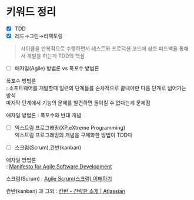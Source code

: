 # 키워드 정리

- [x]  TDD
- [x]  레드→그린→리팩토링

> 사이클을 반복적으로 수행하면서 테스트와 프로덕션 코드에 상호 피드백을 통해서 개발을 하는게 TDD의 핵심


- [ ]  애자일(Agile) 방법론 vs 폭포수 방법론   

폭포수 방법론  
: 소프트웨어를 개발할때 일련의 단계들를 순차적으로 끝내야만 다음 단계로 넘어가는 방식  
마지막 단계에서 기능의 문제를 발견하면 돌이킬 수 없다는게 문제점

애자일 방법론
: 폭포수와 반대 개념
 
- [ ]  익스트림 프로그래밍(XP,eXtreme Programming)  
  익스트림 프로그래밍의 개념을 구체화한 방법이 TDD다
- [ ]  스크럼(Scrum),칸반(kanban)


애자일 방법론  
: [Manifesto for Agile Software Development](http://agilemanifesto.org/)

스크럼(Scrum)
: [Agile Scrum(스크럼) 이해하기](https://medium.com/dtevangelist/scrum-dfc6523a3604)

칸반(kanban) 과 그외
: [칸반 - 간략한 소개 | Atlassian](https://www.atlassian.com/ko/agile/kanban)